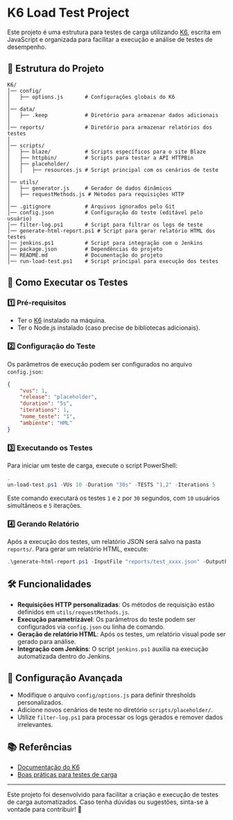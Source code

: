 # K6 Load Test Project

Este projeto é uma estrutura para testes de carga utilizando [K6](https://k6.io/), escrita em JavaScript e organizada para facilitar a execução e análise de testes de desempenho.

## 📁 Estrutura do Projeto

```
K6/
│── config/
│   ├── options.js       # Configurações globais do K6
│
│── data/
│   ├── .keep            # Diretório para armazenar dados adicionais
│
│── reports/             # Diretório para armazenar relatórios dos testes
│
│── scripts/
│   ├── blaze/           # Scripts específicos para o site Blaze
│   ├── httpbin/         # Scripts para testar a API HTTPBin
│   ├── placeholder/
│   │   ├── resources.js # Script principal com os cenários de teste
│
│── utils/
│   ├── generator.js     # Gerador de dados dinâmicos
│   ├── requestMethods.js # Métodos para requisições HTTP
│
│── .gitignore           # Arquivos ignorados pelo Git
│── config.json          # Configuração do teste (editável pelo usuário)
│── filter-log.ps1       # Script para filtrar os logs de teste
│── generate-html-report.ps1 # Script para gerar relatório HTML dos testes
│── jenkins.ps1          # Script para integração com o Jenkins
│── package.json         # Dependências do projeto
│── README.md            # Documentação do projeto
│── run-load-test.ps1    # Script principal para execução dos testes
```

## 🚀 Como Executar os Testes

### 1️⃣ Pré-requisitos
- Ter o [K6](https://k6.io/docs/getting-started/installation/) instalado na máquina.
- Ter o Node.js instalado (caso precise de bibliotecas adicionais).

### 2️⃣ Configuração do Teste

Os parâmetros de execução podem ser configurados no arquivo `config.json`:
```json
{
    "vus": 1,
    "release": "placeholder",
    "duration": "5s",
    "iterations": 1,
    "nome_teste": "1",
    "ambiente": "HML"
}
```

### 3️⃣ Executando os Testes

Para iniciar um teste de carga, execute o script PowerShell:
```powershell
.
un-load-test.ps1 -VUs 10 -Duration "30s" -TESTS "1,2" -Iterations 5
```

Este comando executará os testes `1` e `2` por `30` segundos, com `10` usuários simultâneos e `5` iterações.

### 4️⃣ Gerando Relatório

Após a execução dos testes, um relatório JSON será salvo na pasta `reports/`. Para gerar um relatório HTML, execute:
```powershell
.\generate-html-report.ps1 -InputFile "reports/test_xxxx.json" -OutputFile "reports/test_xxxx.html"
```

## 🛠 Funcionalidades

- **Requisições HTTP personalizadas**: Os métodos de requisição estão definidos em `utils/requestMethods.js`.
- **Execução parametrizável**: Os parâmetros do teste podem ser configurados via `config.json` ou linha de comando.
- **Geração de relatório HTML**: Após os testes, um relatório visual pode ser gerado para análise.
- **Integração com Jenkins**: O script `jenkins.ps1` auxilia na execução automatizada dentro do Jenkins.

## 📌 Configuração Avançada

- Modifique o arquivo `config/options.js` para definir thresholds personalizados.
- Adicione novos cenários de teste no diretório `scripts/placeholder/`.
- Utilize `filter-log.ps1` para processar os logs gerados e remover dados irrelevantes.

## 📚 Referências
- [Documentação do K6](https://k6.io/docs/)
- [Boas práticas para testes de carga](https://k6.io/docs/testing-guides/best-practices-load-testing/)

---

Este projeto foi desenvolvido para facilitar a criação e execução de testes de carga automatizados. Caso tenha dúvidas ou sugestões, sinta-se à vontade para contribuir! 🚀

